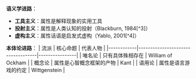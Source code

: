 
**语义学进路**：

-   **工具主义**：属性是解释现象的实用工具
-   **投射主义**：属性是人类认知的投射（Blackburn, 1984[^3]）
-   **虚构主义**：属性话语是启发式虚构（Yablo, 2001[^4]）

**本体论进路**：
| 流派 | 核心命题 | 代表人物 |
|------------|-----------------------------------|----------------|
| 唯名论 | 只有具体殊相存在 | William of Ockham |
| 概念论 | 属性是心智概念框架的产物 | Kant |
| 语用论 | 属性是语言游戏的约定 | Wittgenstein |
